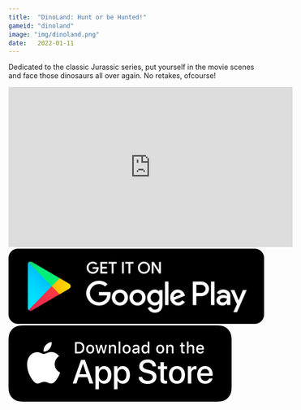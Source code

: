 ```yaml
---
title:  "DinoLand: Hunt or be Hunted!"
gameid: "dinoland"
image: "img/dinoland.png"
date:   2022-01-11
---
```


Dedicated to the classic Jurassic series, put yourself in the movie scenes and face those dinosaurs all over again. No retakes, ofcourse!

<div class="video-container">
    <iframe width="560" height="315" src="https://www.youtube.com/embed/5wWDpOUWN8g" frameborder="0"
            allow="autoplay; encrypted-media" allowfullscreen></iframe>
</div>
<div class="downloadButtonsContainer">
    <a class="playStoreLink" target="_blank"
       href="https://play.google.com/store/apps/details?id=com.rGyani.DinoLand2">
        <img class="playStore" src="img/ui/playstore.png"></a>
    <a class="appStoreLink" target="_blank"
       href="https://itunes.apple.com/us/app/dinoland-hunt-or-be-hunted/id1335310792">
        <img class="appStore" src="img/ui/appstore.png"></a>
</div>